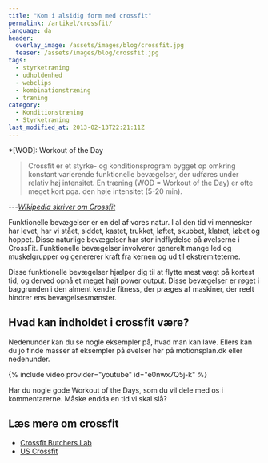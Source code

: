 ```yaml
---
title: "Kom i alsidig form med crossfit"
permalink: /artikel/crossfit/
language: da
header:
  overlay_image: /assets/images/blog/crossfit.jpg
  teaser: /assets/images/blog/crossfit.jpg
tags:
  - styrketræning
  - udholdenhed
  - webclips
  - kombinationstræning
  - træning
category:
  - Konditionstræning
  - Styrketræning
last_modified_at: 2013-02-13T22:21:11Z
---
```


*[WOD]: Workout of the Day

> Crossfit er et styrke- og konditionsprogram bygget op omkring konstant varierende funktionelle bevægelser, der udføres under relativ høj intensitet. En træning (WOD = Workout of the Day) er ofte meget kort pga. den høje intensitet (5-20 min).

---<cite>[Wikipedia skriver om Crossfit](http://da.wikipedia.org/wiki/Crossfit)</cite>

Funktionelle bevægelser er en del af vores natur. I al den tid vi mennesker har levet, har vi stået, siddet, kastet, trukket, løftet, skubbet, klatret, løbet og hoppet. Disse naturlige bevægelser har stor indflydelse på øvelserne i CrossFit. Funktionelle bevægelser involverer generelt mange led og muskelgrupper og genererer kraft fra kernen og ud til ekstremiteterne.

Disse funktionelle bevægelser hjælper dig til at flytte mest vægt på kortest tid, og derved opnå et meget højt power output. Disse bevægelser er røget i baggrunden i den alment kendte fitness, der præges af maskiner, der reelt hindrer ens bevægelsesmønster.

## Hvad kan indholdet i crossfit være?

Nedenunder kan du se nogle eksempler på, hvad man kan lave. Ellers kan du jo finde masser af eksempler på øvelser her på motionsplan.dk eller nedenunder.

{% include video provider="youtube" id="e0nwx7Q5j-k" %}

Har du nogle gode Workout of the Days, som du vil dele med os i kommentarerne. Måske endda en tid vi skal slå?

## Læs mere om crossfit

- [Crossfit Butchers Lab](http://www.crossfitbutcherslab.dk/)
- [US Crossfit](http://uscrossfit.com/)

